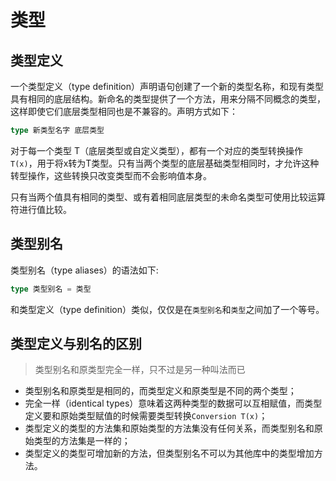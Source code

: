 # 类型

## **类型定义**

一个类型定义（type definition）声明语句创建了一个新的类型名称，和现有类型具有相同的底层结构。新命名的类型提供了一个方法，用来分隔不同概念的类型，这样即使它们底层类型相同也是不兼容的。声明方式如下：

```go
type 新类型名字 底层类型
```

对于每一个类型 T（底层类型或自定义类型），都有一个对应的类型转换操作`T(x)`，用于将x转为T类型。只有当两个类型的底层基础类型相同时，才允许这种转型操作，这些转换只改变类型而不会影响值本身。

只有当两个值具有相同的类型、或有着相同底层类型的未命名类型可使用比较运算符进行值比较。

## **类型别名**

类型别名（type aliases）的语法如下:

```go
type 类型别名 = 类型
```

和类型定义（type definition）类似，仅仅是在`类型别名`和`类型`之间加了一个等号。

## **类型定义与别名的区别**

> 类型别名和原类型完全一样，只不过是另一种叫法而已

* 类型别名和原类型是相同的，而类型定义和原类型是不同的两个类型；
* 完全一样（identical types）意味着这两种类型的数据可以互相赋值，而类型定义要和原始类型赋值的时候需要类型转换`Conversion T(x)`；
* 类型定义的类型的方法集和原始类型的方法集没有任何关系，而类型别名和原始类型的方法集是一样的；
* 类型定义的类型可增加新的方法，但类型别名不可以为其他库中的类型增加方法。

